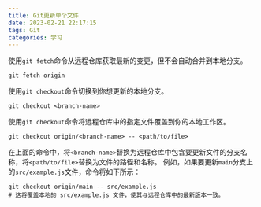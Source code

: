 ```yaml
---
title: Git更新单个文件
date: 2023-02-21 22:17:15
tags: Git
categories: 学习
---
```


使用`git fetch`命令从远程仓库获取最新的变更，但不会自动合并到本地分支。

```
git fetch origin
```

使用`git checkout`命令切换到你想更新的本地分支。

```
git checkout <branch-name>
```

使用`git checkout`命令将远程仓库中的指定文件覆盖到你的本地工作区。

```
git checkout origin/<branch-name> -- <path/to/file>
```

在上面的命令中，将`<branch-name>`替换为远程仓库中包含要更新文件的分支名称，将`<path/to/file>`替换为文件的路径和名称。
例如，如果要更新`main`分支上的`src/example.js`文件，命令将如下所示：
```
git checkout origin/main -- src/example.js
# 这将覆盖本地的 src/example.js 文件，使其与远程仓库中的最新版本一致。
```
